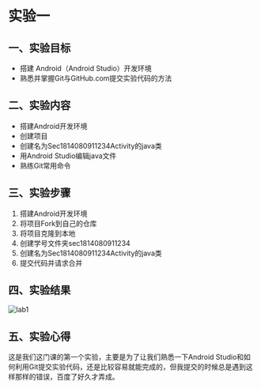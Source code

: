 # 实验一

## 一、实验目标
- 搭建 Android（Android Studio）开发环境
- 熟悉并掌握Git与GitHub.com提交实验代码的方法
## 二、实验内容
- 搭建Android开发环境
- 创建项目
- 创建名为Sec1814080911234Activity的java类
- 用Android Studio编辑java文件
- 熟练Git常用命令
## 三、实验步骤
1. 搭建Android开发环境
2. 将项目Fork到自己的仓库
3. 将项目克隆到本地  
4. 创建学号文件夹sec1814080911234
5. 创建名为Sec1814080911234Activity的java类
6. 提交代码并请求合并
## 四、实验结果
![lab1](raw.githubusercontent.com/1728799039/android-labs-2020/master/students/sec1814080911234/lab1.png)
## 五、实验心得
这是我们这门课的第一个实验，主要是为了让我们熟悉一下Android Studio和如何利用Git提交实验代码，还是比较容易就能完成的，但我提交的时候总是遇到这样那样的错误，百度了好久才弄成。
